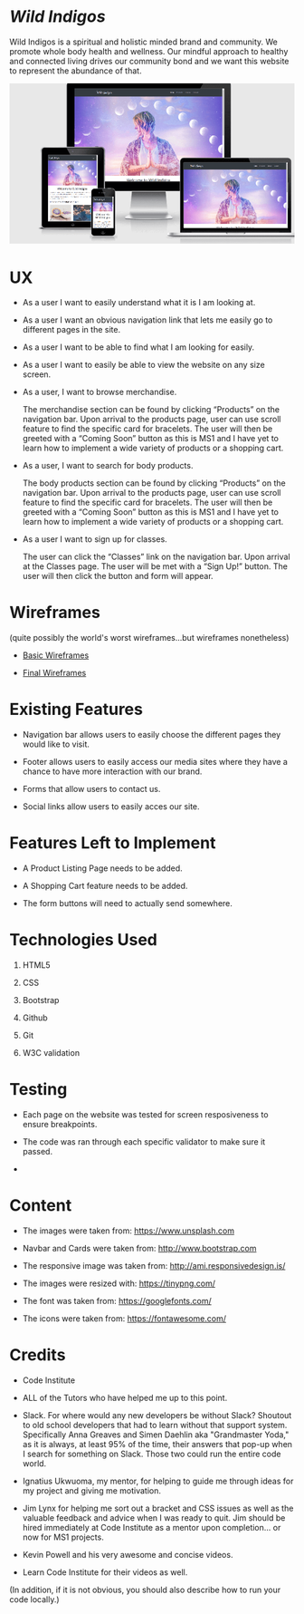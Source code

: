 # *Wild Indigos*

Wild Indigos is a spiritual and holistic minded brand and community.
We promote whole body health and wellness. Our mindful approach to healthy and connected living drives our community bond and we want this website to represent the abundance of that.

 ![Image](assets/wireframes/Screens.png)
 
 # UX

*	As a user I want to easily understand what it is I am looking at. 

*	As a user I want an obvious navigation link that lets me easily go to different pages in the site.

*	As a user I want to be able to find what I am looking for easily. 

*   As a user  I want to easily be able to view the website on any size screen.

*   As a user, I want to browse merchandise.

     The merchandise section can be found by clicking “Products” on the navigation bar. Upon arrival to the products page, user can use scroll feature to find the specific card for bracelets. 
     The user will then be greeted with a “Coming Soon” button as this is MS1 and I have yet to learn how to implement a wide variety of products or a shopping cart. 

* As a user, I want to search for body products.

    The body products section can be found by clicking “Products” on the navigation bar. Upon arrival to the products page, user can use scroll feature to find the specific card for bracelets. 
    The user will then be greeted with a “Coming Soon” button as this is MS1 and I have yet to learn how to implement a wide variety of products or a shopping cart. 

* As a user I want to sign up for classes.

    The user can click the “Classes” link on the navigation bar. Upon arrival at the Classes page. The user will be met with a “Sign Up!” button. 
    The user will then click the button and form will appear. 



# Wireframes  


 (quite possibly the world's worst wireframes...but wireframes nonetheless)

 * [Basic Wireframes]() 



 * [Final Wireframes](assets/wireframs/Wireframes.pdf)


# Existing Features

*   Navigation bar allows users to easily choose the different pages they would like to visit.

*	Footer  allows users to easily access our media sites where they have a chance to have more interaction with our brand.

*	Forms that allow users to contact us.

*   Social links allow users to easily acces our site.


# Features Left to Implement

*	A Product Listing Page needs to be added.

*	A Shopping Cart feature needs to be added.

*   The form buttons will need to actually send somewhere.


# Technologies Used

1.	HTML5

2.	CSS

3.	Bootstrap

4.   Github 

5.   Git

7.   W3C validation



 # Testing


*    Each page on the website was tested for screen resposiveness to ensure breakpoints.

*    The code was ran through each specific validator to make sure it passed.

*    

 # Content


*	The images were taken from: https://www.unsplash.com

*   Navbar and Cards were taken from: http://www.bootstrap.com

*   The responsive image was taken from: http://ami.responsivedesign.is/
 
*   The images were resized with: https://tinypng.com/

*   The font was taken from: https://googlefonts.com/

*   The icons were taken from: https://fontawesome.com/




 # Credits


*	Code Institute

*	ALL of the Tutors who have helped me up to this point.

*	Slack. For where would any new developers be without Slack? Shoutout to old school developers that had to learn without that support system. 
    Specifically Anna Greaves and Simen Daehlin aka "Grandmaster Yoda," as it is always, at least 95% of the time, their answers that pop-up when I search for something on Slack. 
    Those two could run the entire code world. 

*	Ignatius Ukwuoma, my mentor, for helping to guide me through ideas for my project and giving me motivation.

*	Jim Lynx for helping me sort out a bracket and CSS issues as well as the valuable feedback and advice when I was ready to quit. Jim should be hired immediately at
    Code Institute as a mentor upon completion... or now for MS1 projects. 

*	Kevin Powell and his very awesome and concise videos. 

*	Learn Code Institute for their videos as well.


(In addition, if it is not obvious, you should also describe how to run your code locally.)

